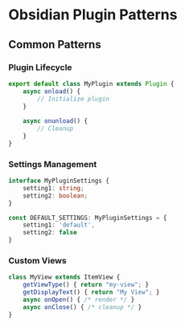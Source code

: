 # Obsidian Plugin Patterns

## Common Patterns

### Plugin Lifecycle
```typescript
export default class MyPlugin extends Plugin {
    async onload() {
        // Initialize plugin
    }
    
    async onunload() {
        // Cleanup
    }
}
```

### Settings Management
```typescript
interface MyPluginSettings {
    setting1: string;
    setting2: boolean;
}

const DEFAULT_SETTINGS: MyPluginSettings = {
    setting1: 'default',
    setting2: false
}
```

### Custom Views
```typescript
class MyView extends ItemView {
    getViewType() { return "my-view"; }
    getDisplayText() { return "My View"; }
    async onOpen() { /* render */ }
    async onClose() { /* cleanup */ }
}
```
